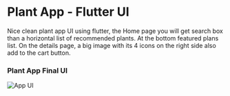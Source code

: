 # Plant App - Flutter UI

Nice clean plant app UI using flutter, the Home page you will get search box than a horizontal list of recommended plants. At the bottom featured plans list. On the details page, a big image with its 4 icons on the right side also add to the cart button.

### Plant App Final UI

![App UI](https://user-images.githubusercontent.com/23104994/183254940-23692184-d803-4c29-88d3-230f82a20295.png)
